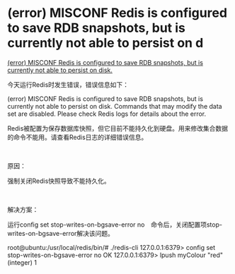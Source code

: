 # (error) MISCONF Redis is configured to save RDB snapshots, but is currently not able to persist on d


[(error) MISCONF Redis is configured to save RDB snapshots, but is currently not able to persist on disk.](https://www.cnblogs.com/anny-1980/p/4582674.html)

今天运行Redis时发生错误，错误信息如下：

(error) MISCONF Redis is configured to save RDB snapshots, but is currently not able to persist on disk. Commands that may modify the data set are disabled. Please check Redis logs for details about the error.

Redis被配置为保存数据库快照，但它目前不能持久化到硬盘。用来修改集合数据的命令不能用。请查看Redis日志的详细错误信息。

 

原因：

强制关闭Redis快照导致不能持久化。

 

解决方案：

运行config set stop-writes-on-bgsave-error no　命令后，关闭配置项stop-writes-on-bgsave-error解决该问题。

root@ubuntu:/usr/local/redis/bin/# ./redis-cli
127.0.0.1:6379> config set stop-writes-on-bgsave-error no
OK
127.0.0.1:6379> lpush myColour "red"
(integer) 1

